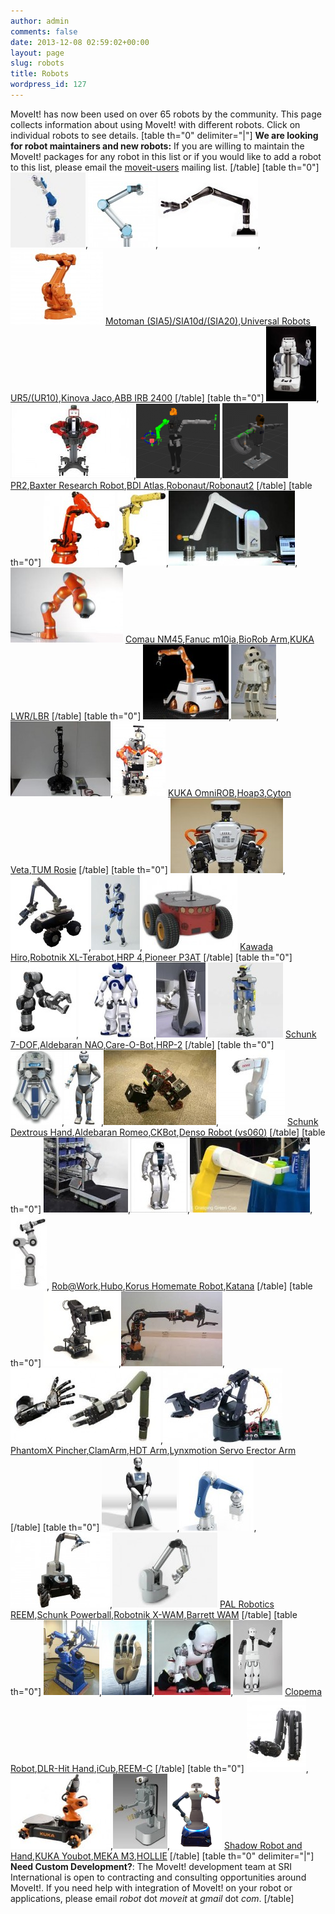 ```yaml
---
author: admin
comments: false
date: 2013-12-08 02:59:02+00:00
layout: page
slug: robots
title: Robots
wordpress_id: 127
---
```


MoveIt! has now been used on over 65 robots by the community. This page collects information about using MoveIt! with different robots. Click on individual robots to see details.
[table th="0" delimiter="|"]
**We are looking for robot maintainers and new robots:** If you are willing to maintain the MoveIt! packages for any robot in this list or if you would like to add a robot to this list, please email the [moveit-users](/wordpress/?page_id=89#mailing_list) mailing list.
[/table]
[table th="0"]
[![](/wordpress/wp-content/uploads/2013/12/motomansia10d-e1388518407577.jpg)](/sia5/),[![](/wordpress/wp-content/uploads/2013/12/UR5_Robot01-e1388518464480.jpg)](/ur5/),[![](/wordpress/wp-content/uploads/2013/12/Kinova-e1388518514672.jpg)](/kinova-jaco/),[![](/wordpress/wp-content/uploads/2013/12/ABBIRB2400-e1388518661309.jpg)](/abb-irb-2400/)
[Motoman (SIA5)/SIA10d/(SIA20)](/sia5/),[Universal Robots UR5/(UR10)](/ur5/),[Kinova Jaco](/kinova-jaco/),[ABB IRB 2400](/abb-irb-2400/)
[/table]
[table th="0"]
[![](/wordpress/wp-content/uploads/2013/12/PR2-e1388509296455.jpg)](/pr2/),[![](/wordpress/wp-content/uploads/2013/12/Baxter-e1388511817410.jpg)](/baxter-research-robot/),[![](/wordpress/wp-content/uploads/2013/12/BDI_Atlas-e1388509367753.png)](/bdi-atlas/),[![](/wordpress/wp-content/uploads/2013/12/Robonaut-e1388511469876.png)](/robonaut/)
[PR2](/pr2/),[Baxter Research Robot](/baxter-research-robot/),[BDI Atlas](/bdi-atlas/),[Robonaut/Robonaut2](/robonaut/)
[/table]
[table th="0"]
[![](/wordpress/wp-content/uploads/2013/12/ComauNM45-e1388521674757.jpg)](/comau-nm45/),[![](/wordpress/wp-content/uploads/2013/12/Fanucm10ia-e1388521738343.jpg)](/fanuc-m10ia),[![](/wordpress/wp-content/uploads/2013/12/BioRobArm-e1388521821293.jpg)](/biorob-arm/),[![](/wordpress/wp-content/uploads/2013/12/KUKA-LWR-e1388522358443.jpg)](/kuka-lwrlbr/)
[Comau NM45](/comau-nm45/),[Fanuc m10ia](/fanuc-m10ia/),[BioRob Arm](/biorob-arm/),[KUKA LWR/LBR](/kuka-lwrlbr/)
[/table]
[table th="0"]
[![](/wordpress/wp-content/uploads/2013/12/KUKA-OmniRob-e1388523301576.jpg)](/kuka-omnirob),[![](/wordpress/wp-content/uploads/2013/12/hoap3-e1388525014516.jpg)](/hoap3/),[![](/wordpress/wp-content/uploads/2013/12/CytonVeta-e1388525159306.jpg)](/cyton-veta),[![](/wordpress/wp-content/uploads/2013/12/tum_rosie-e1388525208828.jpg)](/tum-rosie)
[KUKA OmniROB](/kuka-omnirob),[Hoap3](/hoap3/),[Cyton Veta](/cyton-veta/),[TUM Rosie](/tum-rosie/)
[/table]
[table th="0"]
[![](/wordpress/wp-content/uploads/2013/12/KawadaHiro-e1388526118666.jpg)](/kawada-hiro/),[![](/wordpress/wp-content/uploads/2013/12/xl-terabot-1-e1388526174245.jpg)](/summit-xl-terabot/),[![](/wordpress/wp-content/uploads/2013/12/HRP-4-big-e1388526318605.jpg)](/hrp-4/),[![](/wordpress/wp-content/uploads/2013/12/PoineerP3AT-e1388526475126.jpg)](/pioneer-p3at/)
[Kawada Hiro](/kawada-hiro/),[Robotnik XL-Terabot](/summit-xl-terabot/),[HRP 4](/hrp-4/),[Pioneer P3AT](/pioneer-p3at/)
[/table]
[table th="0"]
[![](/wordpress/wp-content/uploads/2013/12/schunk7dof-e1388526632533.jpg)](/schunk-7-dof/),[![](/wordpress/wp-content/uploads/2013/12/aldebaran-e1388526744947.jpg)](/aldebaran-nao/),[![](/wordpress/wp-content/uploads/2013/12/Care-O-Bot-e1388526874126.jpg)](/care-o-bot),[![](/wordpress/wp-content/uploads/2013/12/hrp-2-e1388526968197.jpg)](/hrp-2/)
[Schunk 7-DOF](/schunk-7-dof/),[Aldebaran NAO](/aldebaran-nao/),[Care-O-Bot](/care-o-bot/),[HRP-2](/hrp-2/)
[/table]
[table th="0"]
[![](/wordpress/wp-content/uploads/2013/12/SchunkDextrousHand-e1388530720580.jpg)](/schunk-dextrous-hand/),[![](/wordpress/wp-content/uploads/2013/12/aldebaran_romeo-e1388530833562.jpg)](/aldebaran-romeo/),[![](/wordpress/wp-content/uploads/2013/12/CKBot-e1388530914723.jpg)](/ckbot/),[![](/wordpress/wp-content/uploads/2013/12/denso_vs060-e1388531067495.jpg)](/denso-vs060/)
[Schunk Dextrous Hand](/schunk-dextrous-hand/),[Aldebaran Romeo](/aldebaran-romeo/),[CKBot](/ckbot/),[Denso Robot (vs060)](/denso-vs060/)
[/table]
[table th="0"]
[![](/wordpress/wp-content/uploads/2013/12/RobatWork-e1388531587239.jpg)](/robwork/),[![](/wordpress/wp-content/uploads/2013/12/hubo-e1388531632150.jpg)](/hubo/),[![](/wordpress/wp-content/uploads/2013/12/korus_homemate-e1388531695134.jpg)](/korus-homemate-robot/),[![](/wordpress/wp-content/uploads/2013/12/katana-e1388531770669.jpg)](/katana/),
[Rob@Work](/robwork/),[Hubo](/hubo/),[Korus Homemate Robot](/korus-homemate-robot/),[Katana](/katana/)
[/table]
[table th="0"]
[![](/wordpress/wp-content/uploads/2013/12/ArbotixPincher-e1388531950445.jpg)](/phantomx-pincher),[![](/wordpress/wp-content/uploads/2013/12/clamarm-e1388531998109.jpg)](/clamarm/),[![](/wordpress/wp-content/uploads/2013/12/hdtarm-e1388532070528.jpg)](/hdt-arm),[![](/wordpress/wp-content/uploads/2013/12/LynxMotionArm-e1388532111892.jpg)](/lynxmotion-servo)
[PhantomX Pincher](/phantomx-pincher/),[ClamArm](/clamarm/),[HDT Arm](/hdt-arm/),[Lynxmotion Servo Erector Arm](/lynxmotion-servo/)
[/table]
[table th="0"]
[![](/wordpress/wp-content/uploads/2013/12/PAL-REEM-e1388532330290.jpg)](/pal-robotics-reem),[![](/wordpress/wp-content/uploads/2013/12/SchunkLWA-e1388532377367.jpg)](/schunk-powerball/),[![](/wordpress/wp-content/uploads/2013/12/x-wam0-scaled-e1388532424601.jpg)](/x-wam/),[![](/wordpress/wp-content/uploads/2013/12/BarrettWAM-e1388532460154.jpg)](/barrett-wam/)
[PAL Robotics REEM](/pal-robotics-reem/),[Schunk Powerball](/schunk-powerball/),[Robotnik X-WAM](/x-wam/),[Barrett WAM](/barrett-wam/)
[/table]
[table th="0"]
[![](/wordpress/wp-content/uploads/2013/12/ClopemaRobot-e1388532605291.jpg)](/clopema-robot/),[![](/wordpress/wp-content/uploads/2013/12/DLR_Hit_Hand-e1388532641151.jpg)](/dlr-hit-hand/),[![](/wordpress/wp-content/uploads/2013/12/iCub-e1388532686296.jpg)](/icub/),[![](/wordpress/wp-content/uploads/2013/12/PAL-REEM-C-e1388532733759.jpg)](/pal-robotics-reem-c)
[Clopema Robot](/clopema-robot/),[DLR-Hit Hand](/dlr-hit-hand/),[iCub](/icub/),[REEM-C](/pal-robotics-reem-c/)
[/table]
[table th="0"]
[![](/wordpress/wp-content/uploads/2013/12/ShadowArmandHand-e1388532882420.jpg)](/shadow-robotics-arm-and-hand/),[![](/wordpress/wp-content/uploads/2013/12/KUKA-youbot-e1388602391704.jpg)](/kuka-youbot),[![](/wordpress/wp-content/uploads/2013/12/meka_m3-e1388602452527.jpg)](/meka-m3/),[![](/wordpress/wp-content/uploads/2013/12/hollie_2014.png)](/hollie/)
[Shadow Robot and Hand](/shadow-robotics-arm-and-hand/),[KUKA Youbot](/kuka-youbot/),[MEKA M3](/meka-m3/),[HOLLIE](/hollie/)
[/table]
[table th="0" delimiter="|"]
**Need Custom Development?**: The MoveIt! development team at SRI International is open to contracting and consulting opportunities around MoveIt!. If you need help with integration of MoveIt! on your robot or applications, please email _robot_ dot _moveit_ at _gmail_ dot _com_.
[/table] 
